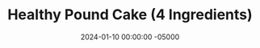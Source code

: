 ---
layout: post
title:  "Healthy Pound Cake (4 Ingredients)"
date:   2024-01-10 00:00:00 -05000
categories: 
- Recipes
- Meme Recipes
permalink: /recipes/pound-cake
image: /assets/Food/Meme/Pound/pound-cover.jpg
ing: newlbcake-ing
facts: newlbcake-facts
section1: Base Pound Cake
start2: Vanilla extract
section2: Optional Flavors
start3: 
section3: 
start4: 
section4: 
start5: 
section5: 
Prep: 10
Rest: 
Cook: 60
Source1: 
Source2: 
whisk: https://s.samsungfood.com/FN6hz
tags: 
- lb
- pound cake
- chickpea
- garbanzo bean
- almond
- almond flour
- almond meal
- banana
- mashed banana
- blend
- food processor
- yogurt
- plain nonfat greek yogurt
- bean cake
- breakfast
- gluten free
- one pound
- 1 pound
Description: A traditional pound cake is made with a pound each of eggs, sugar, butter, and flour; that's it. I wanted to create a healthier version with equal parts of 4 ingredients, so I came up with this. I made this as a joke, but it works wells as a 4 ingredient healthy cake.
Instructions: 
- Preheat your oven to 350F, and line 2 9x5" bread pans with parchment paper (only 1 if doing a 1/4 batch). Lightly spray the paper with oil<br><br>

- In a food processor, blend together all 4 ingredients (drained and rinsed chickpeas, peanuts, yogurt, and bananas) until everything is smooth<br><br>
- <center><img src="/assets/Food/Meme/Pound/pound-2.jpg" alt="" class="instruction-image"></center><br>

- Optionally, add in some additional flavors. I went with a little salt and vanilla extract, but you can also add cinnamon or any other extract you have. Add a little maple syrup if you like it sweeter.  For some lift, add some baking powder (I've never tried, but I'd guess 2 tsp (9.6 g) for a full batch)<br><br>

- Evenly split the batter across the 2 pans. For a 1/4 batch, you'll only need 1 pan<br><br>
- <center><img src="/assets/Food/Meme/Pound/pound-4.jpg" alt="" class="instruction-image"></center><br>

- Bake in a preheated 350F oven for about 45 minutes (uncovered), or until a toothpick comes out almost clean, and the internal temperature is around 200F. For a 1/4 batch, it should take about 30 minutes, uncovered<br><br>

- Transfer to a wire rack to cool completely. Slice the loaves, and store in the fridge or freezer
---
